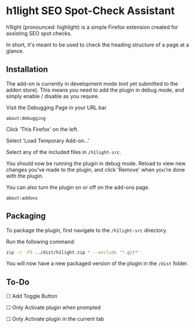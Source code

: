 # h1light SEO Spot-Check Assistant

h1light (pronounced: highlight) is a simple Firefox extension created for assisting SEO spot checks. 

In short, it's meant to be used to check the heading structure of a page at a glance. 

## Installation

The add-on is currently in development mode (not yet submitted to the addon store). This means you need to add the plugin in debug mode, and simply enable / disable as you require. 

Visit the Debugging Page in your URL bar

```
about:debugging
```

Click 'This Firefox' on the left.

Select 'Load Temporary Add-on...'

Select any of the included files in ```/h1light-src```.

You should now be running the plugin in debug mode. Reload to view new changes you've made to the plugin, and click 'Remove' when you're done with the plugin. 

You can also turn the plugin on or off on the add-ons page.
```
about:addons
```

## Packaging

To package the plugin, first navigate to the ```/h1light-src``` directory. 

Run the following command:

```bash
zip -r -FS ../dist/h1light.zip * --exclude '*.git*'
```

You will now have a new packaged version of the plugin in the ```/dist``` folder. 

## To-Do

☐ Add Toggle Button

☐ Only Activate plugin when prompted

☐ Only Activate plugin in the current tab